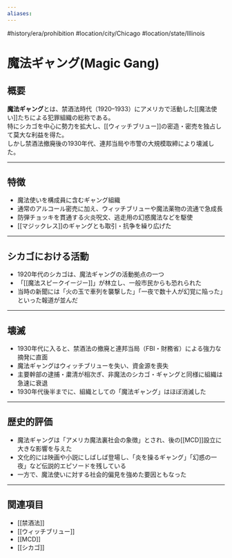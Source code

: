```yaml
---
aliases:
---
```

#history/era/prohibition #location/city/Chicago #location/state/Illinois 
# 魔法ギャング(Magic Gang)

## 概要
**魔法ギャング**とは、禁酒法時代（1920–1933）にアメリカで活動した[[魔法使い]]たちによる犯罪組織の総称である。  
特にシカゴを中心に勢力を拡大し、[[ウィッチブリュー]]の密造・密売を独占して莫大な利益を得た。  
しかし禁酒法撤廃後の1930年代、連邦当局や市警の大規模取締により壊滅した。  

---

## 特徴
- 魔法使いを構成員に含むギャング組織  
- 通常のアルコール密売に加え、ウィッチブリューや魔法薬物の流通で急成長  
- 防弾チョッキを貫通する火炎呪文、逃走用の幻惑魔法などを駆使  
- [[マジックレス]]のギャングとも取引・抗争を繰り広げた  

---

## シカゴにおける活動
- 1920年代のシカゴは、魔法ギャングの活動拠点の一つ  
- 「[[魔法スピークイージー]]」が林立し、一般市民からも恐れられた  
- 当時の新聞には「火の玉で車列を襲撃した」「一夜で数十人が幻覚に陥った」といった報道が並んだ  

---

## 壊滅
- 1930年代に入ると、禁酒法の撤廃と連邦当局（FBI・財務省）による強力な摘発に直面  
- 魔法ギャングはウィッチブリューを失い、資金源を喪失  
- 主要幹部の逮捕・粛清が相次ぎ、非魔法のシカゴ・ギャングと同様に組織は急速に衰退  
- 1930年代後半までに、組織としての「魔法ギャング」はほぼ消滅した  

---

## 歴史的評価
- 魔法ギャングは「アメリカ魔法裏社会の象徴」とされ、後の[[MCD]]設立に大きな影響を与えた  
- 文化的には映画や小説にしばしば登場し、「炎を操るギャング」「幻惑の一夜」など伝説的エピソードを残している  
- 一方で、魔法使いに対する社会的偏見を強めた要因ともなった  

---

## 関連項目
- [[禁酒法]]  
- [[ウィッチブリュー]]  
- [[MCD]]  
- [[シカゴ]]
